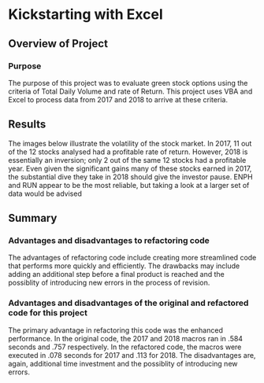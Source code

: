 # Kickstarting with Excel

## Overview of Project

### Purpose
The purpose of this project was to evaluate green stock options using the criteria of Total Daily Volume and rate of Return.  This project uses VBA and Excel to process data from 2017 and 2018 to arrive at these criteria.

## Results
The images below illustrate the volatility of the stock market.  In 2017, 11 out of the 12 stocks analysed had a profitable rate of return.  However, 2018 is essentially an inversion; only 2 out of the same 12 stocks had a profitable year.  Even given the significant gains many of these stocks earned in 2017, the substantial dive they take in 2018 should give the investor pause.  ENPH and RUN appear to be the most reliable, but taking a look at a larger set of data would be advised


## Summary

### Advantages and disadvantages to refactoring code
The advantages of refactoring code include creating more streamlined code that performs more quickly and efficiently.  The drawbacks may include adding an additional step before a final product is reached and the possiblity of introducing new errors in the process of revision.

### Advantages and disadvantages of the original and refactored code for this project
The primary advantage in refactoring this code was the enhanced performance.  In the original code, the 2017 and 2018 macros ran in .584 seconds and .757 respectively.  In the refactored code, the macros were executed in .078 seconds for 2017 and .113 for 2018.  The disadvantages are, again, additional time investment and the possiblity of introducing new errors.  
